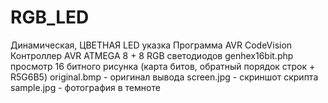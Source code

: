 # RGB_LED
Динамическая, ЦВЕТНАЯ LED указка 
Программа  AVR CodeVision
Контроллер AVR ATMEGA 8 + 8 RGB светодиодов
genhex16bit.php просмотр 16 битного рисунка (карта битов, обратный порядок строк + R5G6B5)
original.bmp - оригинал вывода
screen.jpg - скриншот скрипта 
sample.jpg - фотография в темноте
